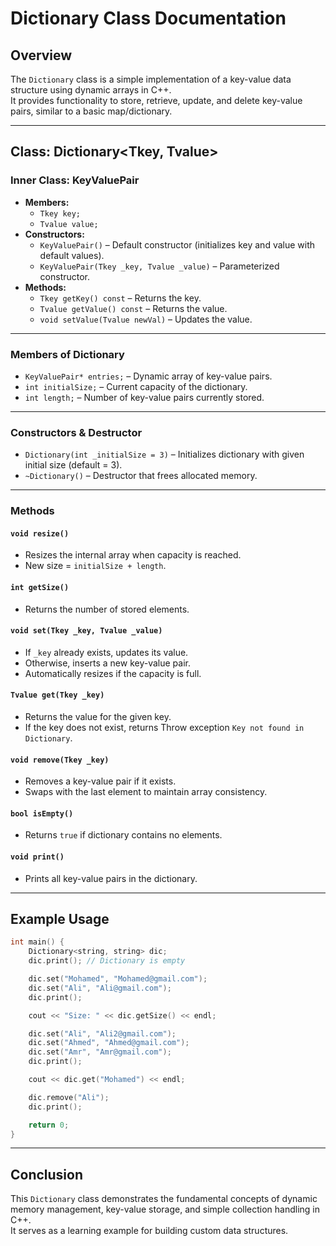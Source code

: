 
# Dictionary Class Documentation

## Overview
The `Dictionary` class is a simple implementation of a key-value data structure using dynamic arrays in C++.  
It provides functionality to store, retrieve, update, and delete key-value pairs, similar to a basic map/dictionary.

---

## Class: Dictionary\<Tkey, Tvalue\>

### Inner Class: KeyValuePair
- **Members:**
  - `Tkey key;`
  - `Tvalue value;`
- **Constructors:**
  - `KeyValuePair()` – Default constructor (initializes key and value with default values).
  - `KeyValuePair(Tkey _key, Tvalue _value)` – Parameterized constructor.
- **Methods:**
  - `Tkey getKey() const` – Returns the key.
  - `Tvalue getValue() const` – Returns the value.
  - `void setValue(Tvalue newVal)` – Updates the value.

---

### Members of Dictionary
- `KeyValuePair* entries;` – Dynamic array of key-value pairs.
- `int initialSize;` – Current capacity of the dictionary.
- `int length;` – Number of key-value pairs currently stored.

---

### Constructors & Destructor
- `Dictionary(int _initialSize = 3)` – Initializes dictionary with given initial size (default = 3).
- `~Dictionary()` – Destructor that frees allocated memory.

---

### Methods
#### `void resize()`
- Resizes the internal array when capacity is reached.  
- New size = `initialSize + length`.

#### `int getSize()`
- Returns the number of stored elements.

#### `void set(Tkey _key, Tvalue _value)`
- If `_key` already exists, updates its value.  
- Otherwise, inserts a new key-value pair.  
- Automatically resizes if the capacity is full.

#### `Tvalue get(Tkey _key)`
- Returns the value for the given key.  
- If the key does not exist, returns Throw exception `Key not found in Dictionary`.  

#### `void remove(Tkey _key)`
- Removes a key-value pair if it exists.  
- Swaps with the last element to maintain array consistency.

#### `bool isEmpty()`
- Returns `true` if dictionary contains no elements.

#### `void print()`
- Prints all key-value pairs in the dictionary.

---

## Example Usage

```cpp
int main() {
    Dictionary<string, string> dic;
    dic.print(); // Dictionary is empty

    dic.set("Mohamed", "Mohamed@gmail.com");
    dic.set("Ali", "Ali@gmail.com");
    dic.print();

    cout << "Size: " << dic.getSize() << endl;

    dic.set("Ali", "Ali2@gmail.com");
    dic.set("Ahmed", "Ahmed@gmail.com");
    dic.set("Amr", "Amr@gmail.com");
    dic.print();

    cout << dic.get("Mohamed") << endl;

    dic.remove("Ali");
    dic.print();

    return 0;
}
```

---

## Conclusion
This `Dictionary` class demonstrates the fundamental concepts of dynamic memory management, key-value storage, and simple collection handling in C++.  
It serves as a learning example for building custom data structures.
